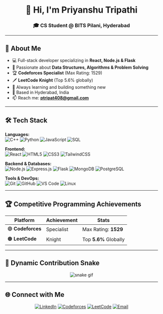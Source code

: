 <div align="center">

# 👋 Hi, I'm Priyanshu Tripathi

### 🎓 CS Student @ BITS Pilani, Hyderabad

</div>

---

## 🚀 About Me

- 💻 Full-stack developer specializing in **React, Node.js & Flask**
- 🧠 Passionate about **Data Structures, Algorithms & Problem Solving**
- 🏆 **Codeforces Specialist** (Max Rating: 1529)
- 🗡️ **LeetCode Knight** (Top 5.6% globally)
- 🌱 Always learning and building something new
- 📍 Based in Hyderabad, India
- 📫 Reach me: **ptripat408@gmail.com**

---

## 🛠️ Tech Stack

**Languages:**  
![C++](https://img.shields.io/badge/C++-%2300599C.svg?style=flat&logo=c%2B%2B&logoColor=white)
![Python](https://img.shields.io/badge/Python-3670A0?style=flat&logo=python&logoColor=ffdd54)
![JavaScript](https://img.shields.io/badge/JavaScript-%23323330.svg?style=flat&logo=javascript&logoColor=%23F7DF1E)
![SQL](https://img.shields.io/badge/SQL-%2307405e.svg?style=flat&logo=postgresql&logoColor=white)

**Frontend:**  
![React](https://img.shields.io/badge/React-%2320232a.svg?style=flat&logo=react&logoColor=%2361DAFB)
![HTML5](https://img.shields.io/badge/HTML5-%23E34F26.svg?style=flat&logo=html5&logoColor=white)
![CSS3](https://img.shields.io/badge/CSS3-%231572B6.svg?style=flat&logo=css3&logoColor=white)
![TailwindCSS](https://img.shields.io/badge/Tailwind-%2338B2AC.svg?style=flat&logo=tailwind-css&logoColor=white)

**Backend & Databases:**  
![Node.js](https://img.shields.io/badge/Node.js-6DA55F?style=flat&logo=node.js&logoColor=white)
![Express.js](https://img.shields.io/badge/Express.js-%23404d59.svg?style=flat&logo=express&logoColor=%2361DAFB)
![Flask](https://img.shields.io/badge/Flask-%23000.svg?style=flat&logo=flask&logoColor=white)
![MongoDB](https://img.shields.io/badge/MongoDB-%234ea94b.svg?style=flat&logo=mongodb&logoColor=white)
![PostgreSQL](https://img.shields.io/badge/PostgreSQL-%23316192.svg?style=flat&logo=postgresql&logoColor=white)

**Tools & DevOps:**  
![Git](https://img.shields.io/badge/Git-%23F05033.svg?style=flat&logo=git&logoColor=white)
![GitHub](https://img.shields.io/badge/GitHub-%23121011.svg?style=flat&logo=github&logoColor=white)
![VS Code](https://img.shields.io/badge/VS%20Code-0078d7.svg?style=flat&logo=visual-studio-code&logoColor=white)
![Linux](https://img.shields.io/badge/Linux-FCC624?style=flat&logo=linux&logoColor=black)

---

## 🏆 Competitive Programming Achievements

<div align="center">

| Platform | Achievement | Stats |
|----------|-------------|-------|
| 🟣 **Codeforces** | Specialist | Max Rating: **1529** |
| 🟠 **LeetCode** | Knight | Top **5.6%** Globally |

</div>

---
## 🐍 Dynamic Contribution Snake

<div align="center">

![snake gif](https://github.com/Priyanshu1524/Priyanshu1524/blob/output/github-contribution-grid-snake.svg)

</div>

---

## 🌐 Connect with Me

<div align="center">

[![LinkedIn](https://img.shields.io/badge/LinkedIn-%230077B5.svg?style=for-the-badge&logo=linkedin&logoColor=white)](https://linkedin.com/in/priyanshu-tripathi)
[![Codeforces](https://img.shields.io/badge/Codeforces-%231F8ACB.svg?style=for-the-badge&logo=codeforces&logoColor=white)](https://codeforces.com/profile/Loopguru321)
[![LeetCode](https://img.shields.io/badge/LeetCode-%23FFA116.svg?style=for-the-badge&logo=leetcode&logoColor=white)](https://leetcode.com/u/ptripat408/)
[![Email](https://img.shields.io/badge/Email-D14836?style=for-the-badge&logo=gmail&logoColor=white)](mailto:ptripat408@gmail.com)

</div>

